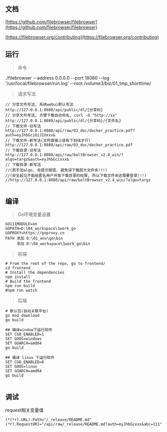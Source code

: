 ## 文档
[https://github.com/filebrowser/filebrowser](https://github.com/filebrowser/filebrowser)

[https://filebrowser.org/contributing](https://filebrowser.org/contributing)


## 运行
> 命令

./filebrowser --address 0.0.0.0 --port 18080 --log '/usr/local/filebrowser/run.log' --root  /volume3/biz/01_tmp_shorttime/

> 请求写法
```
// 分享文件写法, 系统webui默认写法
http://127.0.0.1:8080/api/public/dl/{分享码}
// 分享文件写法, 方便下载自动命名, curl -O "http://xx"
http://127.0.0.1:8080/api/public/dl/{分享码}/{文件名}
// 下载文件-旧写法
http://127.0.0.1:8080/api/raw/03_doc/docker_practice.pdf?auth=eyJhbGciOiJIUxxx&
// 下载文件-新写法(文件直接上级有下划线才行)
http://127.0.0.1:8080/api/raw/03_doc/docker_practice.pdf
// 下载目录-旧写法
http://127.0.0.1:8080/api/raw/boltBrowser_v2.4_win/?algo=targz&auth=eyJhbGcixxx&
// 下载目录-新写法 
//(若不加algo, 会提示报错, 避免误下载超大文件夹!!!)
//(安全起见不能给匿名用户开放下载目录的权限, 所以下载文件夹还需要登录!!!)
//http://127.0.0.1:8080/api/raw/boltBrowser_v2.4_win/?algo=targz


```


## 编译
> Go环境变量设置
```
GO111MODULE=on
GOPATH=D:\04_workspace\1work_go
GOPROXY=https://goproxy.cn
PATH 添加 D:\01_env\go\bin
     添加 D:\04_workspace\1work_go\bin
```

> 前端
```
# From the root of the repo, go to frontend/
cd frontend
# Install the dependencies
npm install
# Build the frontend
npm run build
#npm run watch
```

> 后端
```
# 默认包(自动关联平台)
go mod download
go build

## 编译window下运行软件
SET CGO_ENABLED=1
SET GOOS=windows
SET GOARCH=amd64
go build

## 编译 linux 下运行软件
SET CGO_ENABLED=0
SET GOOS=linux
SET GOARCH=amd64
go build


```

## 调试
request相关变量值
```
(*(*r).URL).Path="/_release/README.md"
(*r).RequestURI="/api/raw/_release/README.md?auth=eyJhbGcxxx&abc=111"
```